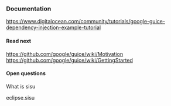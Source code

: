 ### Documentation

https://www.digitalocean.com/community/tutorials/google-guice-dependency-injection-example-tutorial

#### Read next

https://github.com/google/guice/wiki/Motivation
https://github.com/google/guice/wiki/GettingStarted

#### Open questions

What is sisu 

eclipse.sisu